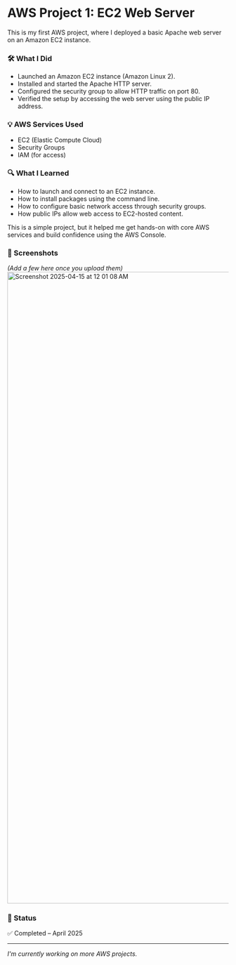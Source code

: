 # AWS Project 1: EC2 Web Server

This is my first AWS project, where I deployed a basic Apache web server on an Amazon EC2 instance.

### 🛠️ What I Did
- Launched an Amazon EC2 instance (Amazon Linux 2).
- Installed and started the Apache HTTP server.
- Configured the security group to allow HTTP traffic on port 80.
- Verified the setup by accessing the web server using the public IP address.

### 💡 AWS Services Used
- EC2 (Elastic Compute Cloud)
- Security Groups
- IAM (for access)

### 🔍 What I Learned
- How to launch and connect to an EC2 instance.
- How to install packages using the command line.
- How to configure basic network access through security groups.
- How public IPs allow web access to EC2-hosted content.

This is a simple project, but it helped me get hands-on with core AWS services and build confidence using the AWS Console.

### 📸 Screenshots
*(Add a few here once you upload them)*
<img width="1439" alt="Screenshot 2025-04-15 at 12 01 08 AM" src="https://github.com/user-attachments/assets/c1e65261-23c8-4b6b-883f-0439f708c0dd" />


### 📅 Status
✅ Completed – April 2025

---
*I'm currently working on more AWS projects.*
